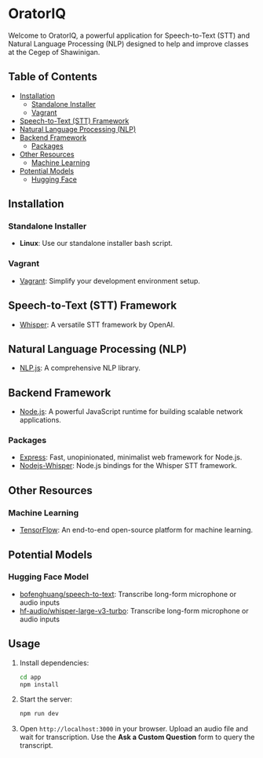 # OratorIQ

Welcome to OratorIQ, a powerful application for Speech-to-Text (STT) and Natural Language Processing (NLP) designed to help and improve classes at the Cegep of Shawinigan.

## Table of Contents

- [Installation](#installation)
  - [Standalone Installer](#standalone-installer)
  - [Vagrant](#vagrant)
- [Speech-to-Text (STT) Framework](#speech-to-text-stt-framework)
- [Natural Language Processing (NLP)](#natural-language-processing-nlp)
- [Backend Framework](#backend-framework)
  - [Packages](#packages)
- [Other Resources](#other-resources)
  - [Machine Learning](#machine-learning)
- [Potential Models](#potential-models)
  - [Hugging Face](#hugging-face-model)

## Installation

### Standalone Installer

- **Linux**: Use our standalone installer bash script.

### Vagrant

- [Vagrant](https://developer.hashicorp.com/vagrant): Simplify your development environment setup.

## Speech-to-Text (STT) Framework

- [Whisper](https://github.com/openai/whisper): A versatile STT framework by OpenAI.

## Natural Language Processing (NLP)

- [NLP.js](https://github.com/axa-group/nlp.js): A comprehensive NLP library.

## Backend Framework

- [Node.js](https://nodejs.org/en): A powerful JavaScript runtime for building scalable network applications.

### Packages

- [Express](https://expressjs.com): Fast, unopinionated, minimalist web framework for Node.js.
- [Nodejs-Whisper](https://www.npmjs.com/package/nodejs-whisper): Node.js bindings for the Whisper STT framework.

## Other Resources

### Machine Learning

- [TensorFlow](https://www.tensorflow.org/learn): An end-to-end open-source platform for machine learning.

## Potential Models

### Hugging Face Model

- [bofenghuang/speech-to-text](https://huggingface.co/spaces/bofenghuang/speech-to-text): Transcribe long-form microphone or audio inputs
- [hf-audio/whisper-large-v3-turbo](https://huggingface.co/spaces/hf-audio/whisper-large-v3-turbo): Transcribe long-form microphone or audio inputs

## Usage

1. Install dependencies:

   ```bash
   cd app
   npm install
   ```

2. Start the server:

   ```bash
   npm run dev
   ```

3. Open `http://localhost:3000` in your browser. Upload an audio file and wait for transcription.
   Use the **Ask a Custom Question** form to query the transcript.
